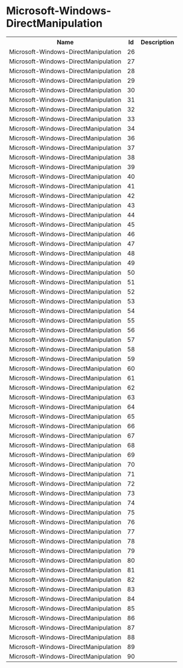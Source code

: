 # Microsoft-Windows-DirectManipulation

<table>
<colgroup><col/><col/><col/></colgroup>
<tr><th>Name</th><th>Id</th><th>Description</th></tr>
<tr><td>Microsoft-Windows-DirectManipulation</td><td>26</td><td></td></tr>
<tr><td>Microsoft-Windows-DirectManipulation</td><td>27</td><td></td></tr>
<tr><td>Microsoft-Windows-DirectManipulation</td><td>28</td><td></td></tr>
<tr><td>Microsoft-Windows-DirectManipulation</td><td>29</td><td></td></tr>
<tr><td>Microsoft-Windows-DirectManipulation</td><td>30</td><td></td></tr>
<tr><td>Microsoft-Windows-DirectManipulation</td><td>31</td><td></td></tr>
<tr><td>Microsoft-Windows-DirectManipulation</td><td>32</td><td></td></tr>
<tr><td>Microsoft-Windows-DirectManipulation</td><td>33</td><td></td></tr>
<tr><td>Microsoft-Windows-DirectManipulation</td><td>34</td><td></td></tr>
<tr><td>Microsoft-Windows-DirectManipulation</td><td>36</td><td></td></tr>
<tr><td>Microsoft-Windows-DirectManipulation</td><td>37</td><td></td></tr>
<tr><td>Microsoft-Windows-DirectManipulation</td><td>38</td><td></td></tr>
<tr><td>Microsoft-Windows-DirectManipulation</td><td>39</td><td></td></tr>
<tr><td>Microsoft-Windows-DirectManipulation</td><td>40</td><td></td></tr>
<tr><td>Microsoft-Windows-DirectManipulation</td><td>41</td><td></td></tr>
<tr><td>Microsoft-Windows-DirectManipulation</td><td>42</td><td></td></tr>
<tr><td>Microsoft-Windows-DirectManipulation</td><td>43</td><td></td></tr>
<tr><td>Microsoft-Windows-DirectManipulation</td><td>44</td><td></td></tr>
<tr><td>Microsoft-Windows-DirectManipulation</td><td>45</td><td></td></tr>
<tr><td>Microsoft-Windows-DirectManipulation</td><td>46</td><td></td></tr>
<tr><td>Microsoft-Windows-DirectManipulation</td><td>47</td><td></td></tr>
<tr><td>Microsoft-Windows-DirectManipulation</td><td>48</td><td></td></tr>
<tr><td>Microsoft-Windows-DirectManipulation</td><td>49</td><td></td></tr>
<tr><td>Microsoft-Windows-DirectManipulation</td><td>50</td><td></td></tr>
<tr><td>Microsoft-Windows-DirectManipulation</td><td>51</td><td></td></tr>
<tr><td>Microsoft-Windows-DirectManipulation</td><td>52</td><td></td></tr>
<tr><td>Microsoft-Windows-DirectManipulation</td><td>53</td><td></td></tr>
<tr><td>Microsoft-Windows-DirectManipulation</td><td>54</td><td></td></tr>
<tr><td>Microsoft-Windows-DirectManipulation</td><td>55</td><td></td></tr>
<tr><td>Microsoft-Windows-DirectManipulation</td><td>56</td><td></td></tr>
<tr><td>Microsoft-Windows-DirectManipulation</td><td>57</td><td></td></tr>
<tr><td>Microsoft-Windows-DirectManipulation</td><td>58</td><td></td></tr>
<tr><td>Microsoft-Windows-DirectManipulation</td><td>59</td><td></td></tr>
<tr><td>Microsoft-Windows-DirectManipulation</td><td>60</td><td></td></tr>
<tr><td>Microsoft-Windows-DirectManipulation</td><td>61</td><td></td></tr>
<tr><td>Microsoft-Windows-DirectManipulation</td><td>62</td><td></td></tr>
<tr><td>Microsoft-Windows-DirectManipulation</td><td>63</td><td></td></tr>
<tr><td>Microsoft-Windows-DirectManipulation</td><td>64</td><td></td></tr>
<tr><td>Microsoft-Windows-DirectManipulation</td><td>65</td><td></td></tr>
<tr><td>Microsoft-Windows-DirectManipulation</td><td>66</td><td></td></tr>
<tr><td>Microsoft-Windows-DirectManipulation</td><td>67</td><td></td></tr>
<tr><td>Microsoft-Windows-DirectManipulation</td><td>68</td><td></td></tr>
<tr><td>Microsoft-Windows-DirectManipulation</td><td>69</td><td></td></tr>
<tr><td>Microsoft-Windows-DirectManipulation</td><td>70</td><td></td></tr>
<tr><td>Microsoft-Windows-DirectManipulation</td><td>71</td><td></td></tr>
<tr><td>Microsoft-Windows-DirectManipulation</td><td>72</td><td></td></tr>
<tr><td>Microsoft-Windows-DirectManipulation</td><td>73</td><td></td></tr>
<tr><td>Microsoft-Windows-DirectManipulation</td><td>74</td><td></td></tr>
<tr><td>Microsoft-Windows-DirectManipulation</td><td>75</td><td></td></tr>
<tr><td>Microsoft-Windows-DirectManipulation</td><td>76</td><td></td></tr>
<tr><td>Microsoft-Windows-DirectManipulation</td><td>77</td><td></td></tr>
<tr><td>Microsoft-Windows-DirectManipulation</td><td>78</td><td></td></tr>
<tr><td>Microsoft-Windows-DirectManipulation</td><td>79</td><td></td></tr>
<tr><td>Microsoft-Windows-DirectManipulation</td><td>80</td><td></td></tr>
<tr><td>Microsoft-Windows-DirectManipulation</td><td>81</td><td></td></tr>
<tr><td>Microsoft-Windows-DirectManipulation</td><td>82</td><td></td></tr>
<tr><td>Microsoft-Windows-DirectManipulation</td><td>83</td><td></td></tr>
<tr><td>Microsoft-Windows-DirectManipulation</td><td>84</td><td></td></tr>
<tr><td>Microsoft-Windows-DirectManipulation</td><td>85</td><td></td></tr>
<tr><td>Microsoft-Windows-DirectManipulation</td><td>86</td><td></td></tr>
<tr><td>Microsoft-Windows-DirectManipulation</td><td>87</td><td></td></tr>
<tr><td>Microsoft-Windows-DirectManipulation</td><td>88</td><td></td></tr>
<tr><td>Microsoft-Windows-DirectManipulation</td><td>89</td><td></td></tr>
<tr><td>Microsoft-Windows-DirectManipulation</td><td>90</td><td></td></tr>
</table>
